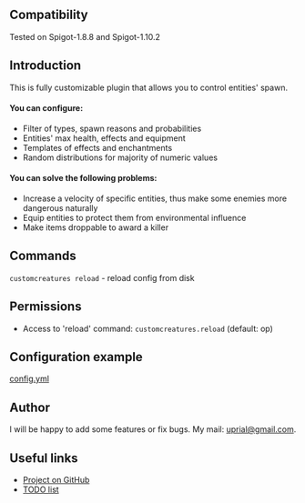 ## Compatibility

Tested on Spigot-1.8.8 and Spigot-1.10.2

## Introduction

This is fully customizable plugin that allows you to control entities' spawn.

#### You can configure:
* Filter of types, spawn reasons and probabilities
* Entities' max health, effects and equipment
* Templates of effects and enchantments
* Random distributions for majority of numeric values

#### You can solve the following problems:
* Increase a velocity of specific entities, thus make some enemies more
dangerous naturally
* Equip entities to protect them from environmental influence
* Make items droppable to award a killer

## Commands

`customcreatures reload` - reload config from disk

## Permissions

* Access to 'reload' command:
`customcreatures.reload` (default: op)

## Configuration example
[config.yml](src/main/resources/config.yml)

## Author
I will be happy to add some features or fix bugs. My mail: uprial@gmail.com.

## Useful links
* [Project on GitHub](https://github.com/uprial/customcreatures)
* [TODO list](TODO.md)